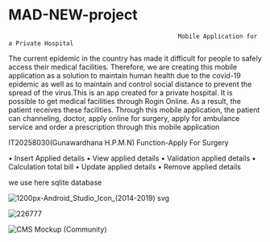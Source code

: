# MAD-NEW-project


                                                   Mobile Application for a Private Hospital

The current epidemic in the country has made it difficult for people to safely access their medical facilities. Therefore, we are creating this mobile application as a solution to maintain human health due to the covid-19 epidemic as well as to maintain and control social distance to prevent the spread of the virus.This is an app created for a private hospital. It is possible to get medical facilities through Rogin Online. As a result, the patient receives these facilities. Through this mobile application, the patient can channeling, doctor, apply online for surgery, apply for ambulance service and order a prescription through this mobile application

IT20258030(Gunawardhana H.P.M.N)
Function-Apply For Surgery

•	Insert Applied details
•	View applied details
•	Validation applied details
•	Calculation total bill
•	Update applied details
•	Remove applied details                                                                                                      


we use here sqlite database



![1200px-Android_Studio_Icon_(2014-2019) svg](https://user-images.githubusercontent.com/83937185/134776415-d1c09e17-18d8-4f62-8e8d-a18faa8698b2.png)

![226777](https://user-images.githubusercontent.com/83937185/134776422-55c5bcf2-a74c-4fd0-9c82-919d4b22aa4a.png)



![CMS Mockup (Community)](https://user-images.githubusercontent.com/83937185/134776323-2ee21697-f25f-44f4-a07b-d5a3ca44e4a0.png)
